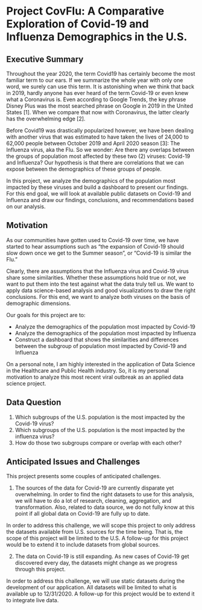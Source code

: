 # Project CovFlu: A Comparative Exploration of Covid-19 and Influenza Demographics in the U.S.

## Executive Summary

Throughout the year 2020, the term Covid19 has certainly become the most familiar term to our ears. If we summarize the whole year with only one word, we surely can use this term. It is astonishing when we think that back in 2019, hardly anyone has ever heard of the term Covid-19 or even knew what a Coronavirus is. Even according to Google Trends, the key phrase Disney Plus was the most searched phrase on Google in 2019 in the United States [1]. When we compare that now with Coronavirus, the latter clearly has the overwhelming edge [2].

Before Covid19 was drastically popularized however, we have been dealing with another virus that was estimated to have taken the lives of 24,000 to 62,000 people between October 2019 and April 2020 season [3]: The Influenza virus, aka the Flu. So we wonder: Are there any overlaps between the groups of population most affected by these two (2) viruses: Covid-19 and Influenza? Our hypothesis is that there are correlations that we can expose between the demographics of these groups of people.

In this project, we analyze the demographics of the population most impacted by these viruses and build a dashboard to present our findings. For this end goal, we will look at available public datasets on Covid-19 and Influenza and draw our findings, conclusions, and recommendations based on our analysis.

## Motivation

As our communities have gotten used to Covid-19 over time, we have started to hear assumptions such as “the expansion of Covid-19 should slow down once we get to the Summer season”, or “Covid-19 is similar the Flu.” 

Clearly, there are assumptions that the Influenza virus and Covid-19 virus share some similarities. Whether these assumptions hold true or not, we want to put them into the test against what the data truly tell us. We want to apply data science-based analysis and good visualizations to draw the right conclusions. For this end, we want to analyze both viruses on the basis of demographic dimensions.

Our goals for this project are to:

-	Analyze the demographics of the population most impacted by Covid-19
-	Analyze the demographics of the population most impacted by Influenza
-	Construct a dashboard that shows the similarities and differences between the subgroup of population most impacted by Covid-19 and Influenza

On a personal note, I am highly interested in the application of Data Science in the Healthcare and Public Health industry. So, it is my personal motivation to analyze this most recent viral outbreak as an applied data science project.

## Data Question

1.	Which subgroups of the U.S. population is the most impacted by the Covid-19 virus?
2.	Which subgroups of the U.S. population is the most impacted by the influenza virus?
3.	How do those two subgroups compare or overlap with each other?

## Anticipated Issues and Challenges

This project presents some couples of anticipated challenges.

1. The sources of the data for Covid-19 are currently disparate yet overwhelming. In order to find the right datasets to use for this analysis, we will have to do a lot of research, cleaning, aggregation, and transformation. Also, related to data source, we do not fully know at this point if all global data on Covid-19 are fully up to date.

In order to address this challenge, we will scope this project to only address the datasets available from U.S. sources for the time being. That is, the scope of this project will be limited to the U.S. A follow-up for this project would be to extend it to include datasets from global sources.

2. The data on Covid-19 is still expanding. As new cases of Covid-19 get discovered every day, the datasets might change as we progress through this project.

In order to address this challenge, we will use static datasets during the development of our application. All datasets will be limited to what is available up to 12/31/2020. A follow-up for this project would be to extend it to integrate live data.
